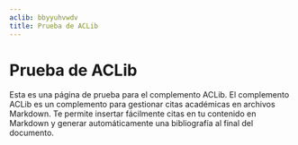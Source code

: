 ```yaml
---
aclib: bbyyuhvwdv
title: Prueba de ACLib
---
```


# Prueba de ACLib

Esta es una página de prueba para el complemento ACLib. El complemento ACLib es un complemento para gestionar citas académicas en archivos Markdown. Te permite insertar fácilmente citas en tu contenido en Markdown y generar automáticamente una bibliografía al final del documento.